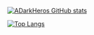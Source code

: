 [![ADarkHeros GitHub stats](https://github-readme-stats.vercel.app/api?username=adarkhero&show_icons=true&theme=dracula)](https://www.adarkhero.de)

[![Top Langs](https://github-readme-stats.vercel.app/api/top-langs/?username=adarkhero&layout=compact)](https://www.adarkhero.de)


